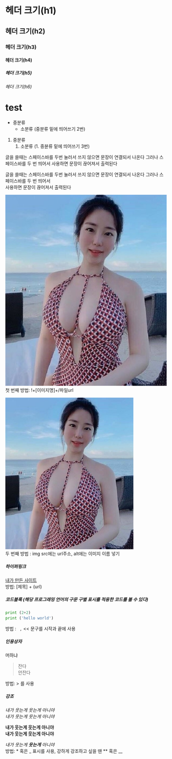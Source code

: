 # 헤더 크기(h1)
## 헤더 크기(h2)
### 헤더 크기(h3)
#### 헤더 크기(h4)
##### 헤더 크기(h5)
###### 헤더 크기(h6)

# test

* 중분류
  * 소분류 (중분류 밑에 띄어쓰기 2번)
 
 1. 중분류
    1. 소분류 (1. 중뷴류 밑에 띄어쓰기 3번)

글을 쓸때는
스페이스바를 두번 눌러서 쓰지 않으면 
문장이 연결되서 나온다 
그러나 스페이스바를 두 번 띄어서
사용하면 문장이 끊어져서 출력된다 

글을 쓸때는
스페이스바를 두번 눌러서 쓰지 않으면 
문장이 연결되서 나온다 
그러나 스페이스바를 두 번 띄어서   
사용하면 문장이 끊어져서 출력된다

![background2](/image/background2.jpg)  
첫 번째 방법: !+[이미지명]+/파일url

<a href="#"><img src="https://github.com/Jample93/test/blob/master/image/background2.jpg" width="400px" alt="background2"></a>  
두 번째 방법 : img src에는 url주소, alt에는 이미지 이름 넣기


##### 하이퍼링크
[내가 만든 사이트](https://jample--kihwankim.repl.co/)  
방법: [제목] + (url)  

##### 코드블록 (해당 프로그래밍 언어의 구문 구별 표시를 적용한 코드를 볼 수 있다)
``` python
print (2+2)
print ('hello world')
```
방법 : ``` ,``` <<  문구를 시작과 끝에 사용 

##### 인용상자

머하냐
>잔다  
>안잔다   

방법: > 를 사용

##### 강조

*내가 웃는게 웃는게 아니야*  
_내가 웃는게 웃는게 아니야_  
  
**내가 웃는게 웃는게 아니야**  
__내가 웃는게 웃는게 아니야__    
  
*내가 웃는게 **웃는게** 아니야*  
방법: * 혹은 _ 표시를 사용, 강하게 강조하고 싶을 땐 ** 혹은 __ 



